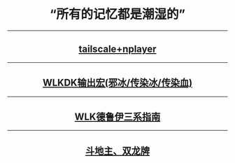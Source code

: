 # <center>“所有的记忆都是潮湿的”

---
## <center> <a href="https://samoa.lanzouy.com/b01rgbcib/">tailscale+nplayer</a>
---
## <center> <a href="WOW/<3.35PVE>输出宏(邪冰、传染冰、传染血).html">WLKDK输出宏(邪冰/传染冰/传染血)</a>
---
## <center> <a href="WOW/WLK德鲁伊指南.md">WLK德鲁伊三系指南</a>
---
## <center> [斗地主、双龙牌](Other/slp.md)
